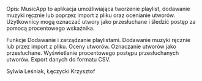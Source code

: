 Opis:
    MusicApp to aplikacja umożliwiająca tworzenie playlist, dodawanie muzyki ręcznie lub poprzez import z pliku oraz ocenianie utworów. Użytkownicy mogą oznaczać utwory jako przesłuchane i śledzić postęp za pomocą procentowego wskaźnika.

Funkcje
    Dodawanie i zarządzanie playlistami.
    Dodawanie muzyki ręcznie lub przez import z pliku.
    Oceny utworów.
    Oznaczanie utworów jako przesłuchane.
    Wyświetlanie procentowego postępu przesłuchanych utworów.
    Export danych do formatu CSV.

Sylwia Leśniak, Łęczycki Krzysztof
